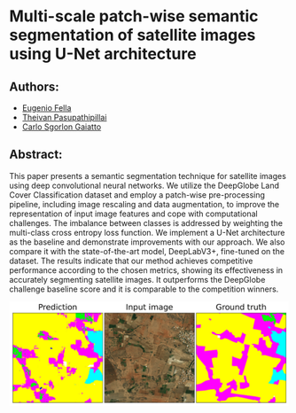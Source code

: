 # Multi-scale patch-wise semantic segmentation of satellite images using U-Net architecture

## Authors:
- [Eugenio Fella](https://github.com/eugeniofella)
- [Theivan Pasupathipillai](https://github.com/TheivanPasu)
- [Carlo Sgorlon Gaiatto](https://github.com/carlosgorlongaiatto)

## Abstract:
This paper presents a semantic segmentation technique for satellite images using deep convolutional neural networks. We utilize the DeepGlobe Land Cover Classification dataset and employ a patch-wise pre-processing pipeline, including image rescaling and data augmentation, to improve the representation of input image features and cope with computational challenges. The imbalance between classes is addressed by weighting the multi-class cross entropy loss function. We implement a U-Net architecture as the baseline and demonstrate improvements with our approach. We also compare it with the state-of-the-art model, DeepLabV3+, fine-tuned on the dataset. The results indicate that our method achieves competitive performance according to the chosen metrics, showing its effectiveness in accurately segmenting satellite images. It outperforms the DeepGlobe challenge baseline score and it is comparable to the competition winners.

![Alt Text](/resources/images/U_Net_prediction_with_patches.jpeg)
